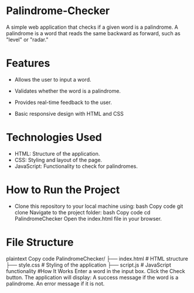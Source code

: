 # Palindrome-Checker
A simple web application that checks if a given word is a palindrome. A palindrome is a word that reads the same backward as forward, such as "level" or "radar."

# Features
 *  Allows the user to input a word.
   
*  Validates whether the word is a palindrome.

 *  Provides real-time feedback to the user.
   
 *  Basic responsive design with HTML and CSS

# Technologies Used
* HTML: Structure of the application.
* CSS: Styling and layout of the page.
* JavaScript: Functionality to check for palindromes.

#  How to Run the Project
 * Clone this repository to your local machine using:
bash                                            Copy code
git clone <repository-url>
Navigate to the project folder:
bash                                            Copy code
cd PalindromeChecker
Open the index.html file in your browser.

# File Structure
plaintext
Copy code
PalindromeChecker/
├── index.html    # HTML structure
├── style.css     # Styling of the application
├── script.js     # JavaScript functionality
  #How It Works
Enter a word in the input box.
Click the Check button.
The application will display:
A success message if the word is a palindrome.
An error message if it is not.
